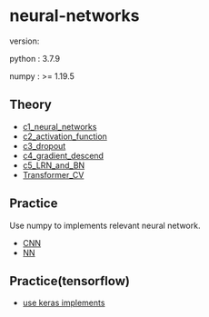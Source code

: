 # neural-networks





version:

python : 3.7.9

numpy : >= 1.19.5



## Theory

* [c1_neural_networks](/Theory/c1_neural_networks)
* [c2_activation_function](/Theory/c2_activation_function)
* [c3_dropout](/Theory/c3_dropout)
* [c4_gradient_descend](/Theory/c4_gradient_descend)
* [c5_LRN_and_BN](/Theory/c5_LRN_and_BN)
* [Transformer_CV](/Theory/Transformer_CV)



## Practice

Use numpy to implements relevant neural network.

* [CNN](/Practice/CNN)
* [NN](/Practice/NN)



## Practice(tensorflow)

* [use keras implements](/Practice/keras_reproduce_NN)